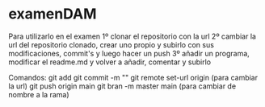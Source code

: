 # examenDAM
Para utilizarlo en el examen
1º clonar el repositorio con la url
2º cambiar la url del repositorio clonado, crear uno propio y subirlo con sus modificaciones, commit's y luego hacer un push
3º añadir un programa, modificar el readme.md y volver a añadir, comentar y subirlo

Comandos:
git add
git commit -m ""
git remote set-url origin (para cambiar la url)
git push origin main
git bran -m master main (para cambiar de nombre a la rama)
